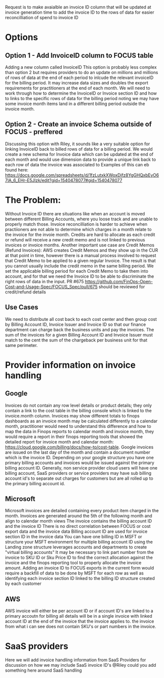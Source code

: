 Request is to make avaialble an invoice ID column that will be updated at invoice generation time to add the invoice ID to the rows of data for easier reconcilliation of spend to invoice ID
# Options
## Option 1 - Add InvoiceID column to FOCUS table
Adding a new column called InvoiceID
This option is probably less complex than option 2 but requires providers to do an update on millions and millions of rows of data at the end of each period to inlcude the relevant invoiceID for the billing period. 
It may increase data sizes and doubles the export requirements for practitioners at the end of each month.
We will need to work through how to determine the InvoiceID or Invoice section ID and how to links to the specific rows of data for the billing period noting we may have some invoice month items land in a different billing period outside the invoice month.

## Option 2 - Create an invoice Schema outside of FOCUS - preffered
Discussing this option with Riley, it sounds like a very suitable option for linking InvoiceID back to billed rows of data for a billing period. 
We would create a new schema for Invoice data which can be updated at the end of each month and would use dimension data to provide a unique link back to each row of data the invoice was associated to
Examples of this can eb found here: https://docs.google.com/spreadsheets/d/1fzLutxkXWoxDifz8YgGHQxbEyO67lA_6_EHr-E5Jlzk/edit?gid=1540478077#gid=1540478077

# The Problem:
Without Invoice ID there are situations like when an account is moved between different Billing Accounts, where you loose track and are unable to properly match those.
Invoice reconcilliation is harder to achieve when practiioners are not able to determine which charges in a month relate to the invoice for the invoie month.
Credits are hard to allocate as each credit or refund will receive a new credit memo and is not linked to previous invoices or invoice months.
Another important use case are Credit Memos (Refund Invoices): AWS creates Credit Memos and they show up in the CUR at that point in time, however there is a manual process involved to request that Credit Memo to be applied to a given regular Invoice. The result is that you cannot usually include the credit memo in the same billing period. We set the applicable billing period for each Credit Memo to take them into account, and for that we need the Invoice ID to be able to discriminate the right rows of data in the input. PR #675 https://github.com/FinOps-Open-Cost-and-Usage-Spec/FOCUS_Spec/pull/675 should be reviewed for credit/refund details

## Use Cases
We need to distribute all cost back to each cost center and then group cost by Billing Account ID, Invoice Issuer and Invoice ID so that our finance department can charge back the business units and pay the invoices.
The sum of the invoices for a given Billing Account ID and Invoice Issuer must match to the cent the sum of the chargeback per business unit for that same perimeter.

# Provider information on invoice handling
## Google
Invoices do not contain any row level details or product details; they only contain a link to the cost table in the billing console which is linked to the invoice.month column.
Invoices may show different totals to finops dashboards as an invoice month may be calculated differently to a calendar month, practitioner would need to understand this difference and how to map the data in Finops reports to calendar month and invoice month, they would require a report in their finops reporting tools that showed the detailed report for invoice month and calendar month: https://cloud.google.com/billing/docs/how-to/cost-table.
Google invoices are issued on the last day of the month and contain a document number which is the invoice ID. Depending on your google structure you have one primary billing accounts and invoices would be issued against the primary billing account ID. Generally, non service provider cloud users will have one billing account, SaaS providers or service providers may have sub billing account id's to separate out charges for customers but are all rolled up to the primary billing account id.

## Microsoft
Microsoft invoices are detailed containing every product item charged in the month.
Invoices are generated around the 5th of the following month and align to calendar month views
The invoice contains the billing account ID and the invoice ID
There is no direct correlation between FOCUS or cost export data and the invoice data
Billing account ID are used for invoice section ID in the invoice data
You can have one billing ID in MSFT or structure your MSFT environment for multiple billing account ID using the Landing zone structure leverages accounts and departments to create "virtual billing accounts"
It may be necessary to link part number from the invoice to SKU ID or Sku Price ID to find the correct allocation against the invoice and the finops reporting tool to properly allocate the invoice amount.
Adding an invoice ID to FOCUS exports in the current form would require a backfill of data to be done by MSFT for each row as well as identifying each invoice section ID linked to the billing ID structure created by each customer

## AWS
AWS invoice will either be per account ID or if account ID's are linked to a primary accoutn for billing all details will be in a single invoice with linked account ID at the end of the invoice that the invoice applies to. the invoice from what i can see does not contain SKU's or part numbers in the invoice.

# SaaS providers
Here we will add invoice handling information from SaaS Providers for discussion on how we may include SaaS invoice ID's
@Riley could you add something here around SaaS handling


